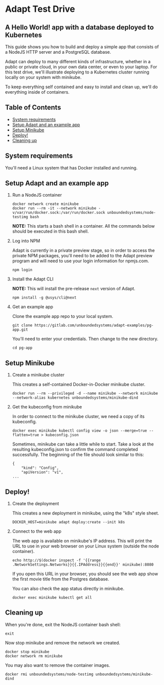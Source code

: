 # Adapt Test Drive
## A Hello World! app with a database deployed to Kubernetes

This guide shows you how to build and deploy a simple app that consists of
a NodeJS HTTP server and a PostgreSQL database.

Adapt can deploy to many different kinds of infrastructure, whether in a
public or private cloud, in your own data center, or even to your laptop.
For this test drive, we'll illustrate deploying to a Kubernetes cluster running
locally on your system with minikube.

To keep everything self contained and easy to install and clean up, we'll do
everything inside of containers.

<!-- START doctoc generated TOC please keep comment here to allow auto update -->
<!-- DON'T EDIT THIS SECTION, INSTEAD RE-RUN doctoc TO UPDATE -->
## Table of Contents

- [System requirements](#system-requirements)
- [Setup Adapt and an example app](#setup-adapt-and-an-example-app)
- [Setup Minikube](#setup-minikube)
- [Deploy!](#deploy)
- [Cleaning up](#cleaning-up)

<!-- END doctoc generated TOC please keep comment here to allow auto update -->

## System requirements

You'll need a Linux system that has Docker installed and running.

## Setup Adapt and an example app

1. Run a NodeJS container


    ```
    docker network create minikube
    docker run --rm -it --network minikube -v/var/run/docker.sock:/var/run/docker.sock unboundedsystems/node-testimg bash
    ```

    **NOTE:** This starts a bash shell in a container. All the commands below
    should be executed in this bash shell.

1. Log into NPM

    Adapt is currently in a private preview stage, so in order to access
    the private NPM packages, you'll need to be added to the Adapt preview
    program and will need to use your login information for npmjs.com.
    ```
    npm login
    ```

1. Install the Adapt CLI

    **NOTE:** This will install the pre-release `next` version of Adapt.
    ```
    npm install -g @usys/cli@next
    ```

1. Get an example app

    Clone the example app repo to your local system.
    ```
    git clone https://gitlab.com/unboundedsystems/adapt-examples/pg-app.git
    ```

    You'll need to enter your credentials. Then change to the new directory.

    ```
    cd pg-app
    ```

## Setup Minikube

1. Create a minikube cluster

    This creates a self-contained Docker-in-Docker minikube cluster.
    ```
    docker run --rm --privileged -d --name minikube --network minikube --network-alias kubernetes unboundedsystems/minikube-dind
    ```

1. Get the kubeconfig from minikube

    In order to connect to the minikube cluster, we need a copy of its
    kubeconfig.
    ```
    docker exec minikube kubectl config view -o json --merge=true --flatten=true > kubeconfig.json
    ```
    Sometimes, minikube can take a little while to start. Take a look at the
    resulting kubeconfig.json to confirm the command completed successfully.
    The beginning of the file should look similar to this:
    ```
    {
        "kind": "Config",
        "apiVersion": "v1",
    ...
    ```

## Deploy!

1. Create the deployment

    This creates a new deployment in minikube, using the "k8s" style sheet.
    ```
    DOCKER_HOST=minikube adapt deploy:create --init k8s
    ```

1. Connect to the web app

    The web app is available on minikube's IP address. This will print the
    URL to use in your web browser on your Linux system (outside the node
    container).
    ```
    echo http://$(docker inspect -f '{{range .NetworkSettings.Networks}}{{.IPAddress}}{{end}}' minikube):8080
    ```
    If you open this URL in your browser, you should see the web app show
    the first movie title from the Postgres database.

    You can also check the app status directly in minikube.

    ```
    docker exec minikube kubectl get all
    ```

## Cleaning up

When you're done, exit the NodeJS container bash shell:
```
exit
```
Now stop minikube and remove the network we created.
```
docker stop minikube
docker network rm minikube
```
You may also want to remove the container images.
```
docker rmi unboundedsystems/node-testimg unboundedsystems/minikube-dind
```
